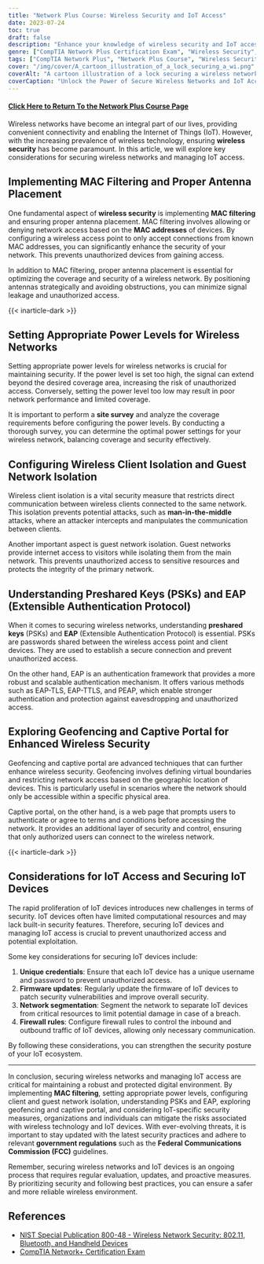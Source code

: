 ```yaml
---
title: "Network Plus Course: Wireless Security and IoT Access"
date: 2023-07-24
toc: true
draft: false
description: "Enhance your knowledge of wireless security and IoT access with this comprehensive Network+ course. Learn about MAC filtering, antenna placement, power level configuration, preshared keys, EAP, geofencing, and IoT device security."
genre: ["CompTIA Network Plus Certification Exam", "Wireless Security", "IoT Access", "MAC Filtering", "Antenna Placement", "Power Levels", "Client Isolation", "Guest Network Isolation", "Preshared Keys", "EAP", "Geofencing", "Captive Portal", "IoT Security", "Wireless Networks", "Cybersecurity", "IT Certification", "Networking Fundamentals", "Information Technology", "Online Learning", "Professional Development"]
tags: ["CompTIA Network Plus", "Network Plus Course", "Wireless Security", "IoT Access", "MAC Filtering", "Antenna Placement", "Power Levels", "Client Isolation", "Guest Network Isolation", "Preshared Keys", "EAP", "Geofencing", "Captive Portal", "IoT Security", "Wireless Networks", "Cybersecurity", "IT Certification", "Networking Fundamentals", "Online Learning", "Professional Development", "Wireless Network Security", "Wireless Technology", "Network Security Best Practices", "IoT Device Security", "FCC Guidelines", "Network Security Measures", "Wireless Network Optimization", "Wireless Network Performance", "IoT Network Segmentation", "Wireless Network Authentication"]
cover: "/img/cover/A_cartoon_illustration_of_a_lock_securing_a_wi.png"
coverAlt: "A cartoon illustration of a lock securing a wireless network connection."
coverCaption: "Unlock the Power of Secure Wireless Networks and IoT Access"
---
```


#### [Click Here to Return To the Network Plus Course Page](/network-plus-start)

Wireless networks have become an integral part of our lives, providing convenient connectivity and enabling the Internet of Things (IoT). However, with the increasing prevalence of wireless technology, ensuring **wireless security** has become paramount. In this article, we will explore key considerations for securing wireless networks and managing IoT access.

## Implementing MAC Filtering and Proper Antenna Placement

One fundamental aspect of **wireless security** is implementing **MAC filtering** and ensuring proper antenna placement. MAC filtering involves allowing or denying network access based on the **MAC addresses** of devices. By configuring a wireless access point to only accept connections from known MAC addresses, you can significantly enhance the security of your network. This prevents unauthorized devices from gaining access.

In addition to MAC filtering, proper antenna placement is essential for optimizing the coverage and security of a wireless network. By positioning antennas strategically and avoiding obstructions, you can minimize signal leakage and unauthorized access.

{{< inarticle-dark >}}

## Setting Appropriate Power Levels for Wireless Networks

Setting appropriate power levels for wireless networks is crucial for maintaining security. If the power level is set too high, the signal can extend beyond the desired coverage area, increasing the risk of unauthorized access. Conversely, setting the power level too low may result in poor network performance and limited coverage.

It is important to perform a **site survey** and analyze the coverage requirements before configuring the power levels. By conducting a thorough survey, you can determine the optimal power settings for your wireless network, balancing coverage and security effectively.

## Configuring Wireless Client Isolation and Guest Network Isolation

Wireless client isolation is a vital security measure that restricts direct communication between wireless clients connected to the same network. This isolation prevents potential attacks, such as **man-in-the-middle** attacks, where an attacker intercepts and manipulates the communication between clients.

Another important aspect is guest network isolation. Guest networks provide internet access to visitors while isolating them from the main network. This prevents unauthorized access to sensitive resources and protects the integrity of the primary network.

## Understanding Preshared Keys (PSKs) and EAP (Extensible Authentication Protocol)

When it comes to securing wireless networks, understanding **preshared keys** (PSKs) and **EAP** (Extensible Authentication Protocol) is essential. PSKs are passwords shared between the wireless access point and client devices. They are used to establish a secure connection and prevent unauthorized access.

On the other hand, EAP is an authentication framework that provides a more robust and scalable authentication mechanism. It offers various methods such as EAP-TLS, EAP-TTLS, and PEAP, which enable stronger authentication and protection against eavesdropping and unauthorized access.

## Exploring Geofencing and Captive Portal for Enhanced Wireless Security

Geofencing and captive portal are advanced techniques that can further enhance wireless security. Geofencing involves defining virtual boundaries and restricting network access based on the geographic location of devices. This is particularly useful in scenarios where the network should only be accessible within a specific physical area.

Captive portal, on the other hand, is a web page that prompts users to authenticate or agree to terms and conditions before accessing the network. It provides an additional layer of security and control, ensuring that only authorized users can connect to the wireless network.

{{< inarticle-dark >}}

## Considerations for IoT Access and Securing IoT Devices

The rapid proliferation of IoT devices introduces new challenges in terms of security. IoT devices often have limited computational resources and may lack built-in security features. Therefore, securing IoT devices and managing IoT access is crucial to prevent unauthorized access and potential exploitation.

Some key considerations for securing IoT devices include:

1. **Unique credentials**: Ensure that each IoT device has a unique username and password to prevent unauthorized access.
2. **Firmware updates**: Regularly update the firmware of IoT devices to patch security vulnerabilities and improve overall security.
3. **Network segmentation**: Segment the network to separate IoT devices from critical resources to limit potential damage in case of a breach.
4. **Firewall rules**: Configure firewall rules to control the inbound and outbound traffic of IoT devices, allowing only necessary communication.

By following these considerations, you can strengthen the security posture of your IoT ecosystem.

______

In conclusion, securing wireless networks and managing IoT access are critical for maintaining a robust and protected digital environment. By implementing **MAC filtering**, setting appropriate power levels, configuring client and guest network isolation, understanding PSKs and EAP, exploring geofencing and captive portal, and considering IoT-specific security measures, organizations and individuals can mitigate the risks associated with wireless technology and IoT devices. With ever-evolving threats, it is important to stay updated with the latest security practices and adhere to relevant **government regulations** such as the **Federal Communications Commission (FCC)** guidelines.

Remember, securing wireless networks and IoT devices is an ongoing process that requires regular evaluation, updates, and proactive measures. By prioritizing security and following best practices, you can ensure a safer and more reliable wireless environment.

## References

- [NIST Special Publication 800-48 - Wireless Network Security: 802.11, Bluetooth, and Handheld Devices](https://csrc.nist.gov/publications/detail/sp/800-48/rev-1/final)
- [CompTIA Network+ Certification Exam](https://www.comptia.org/certifications/network)

